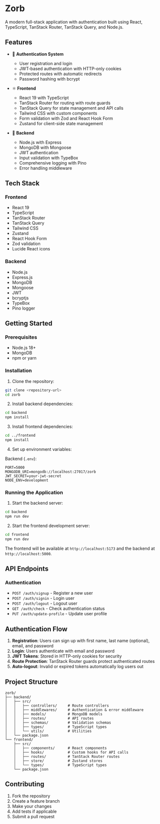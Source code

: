 # Zorb

A modern full-stack application with authentication built using React, TypeScript, TanStack Router, TanStack Query, and Node.js.

## Features

- 🔐 **Authentication System**
  - User registration and login
  - JWT-based authentication with HTTP-only cookies
  - Protected routes with automatic redirects
  - Password hashing with bcrypt
  
- ⚛️ **Frontend**
  - React 19 with TypeScript
  - TanStack Router for routing with route guards
  - TanStack Query for state management and API calls
  - Tailwind CSS with custom components
  - Form validation with Zod and React Hook Form
  - Zustand for client-side state management

- 🚀 **Backend**
  - Node.js with Express
  - MongoDB with Mongoose
  - JWT authentication
  - Input validation with TypeBox
  - Comprehensive logging with Pino
  - Error handling middleware

## Tech Stack

### Frontend
- React 19
- TypeScript
- TanStack Router
- TanStack Query
- Tailwind CSS
- Zustand
- React Hook Form
- Zod validation
- Lucide React icons

### Backend
- Node.js
- Express.js
- MongoDB
- Mongoose
- JWT
- bcryptjs
- TypeBox
- Pino logger

## Getting Started

### Prerequisites
- Node.js 18+
- MongoDB
- npm or yarn

### Installation

1. Clone the repository:
```bash
git clone <repository-url>
cd zorb
```

2. Install backend dependencies:
```bash
cd backend
npm install
```

3. Install frontend dependencies:
```bash
cd ../frontend
npm install
```

4. Set up environment variables:

Backend (`.env`):
```env
PORT=5000
MONGODB_URI=mongodb://localhost:27017/zorb
JWT_SECRET=your-jwt-secret
NODE_ENV=development
```

### Running the Application

1. Start the backend server:
```bash
cd backend
npm run dev
```

2. Start the frontend development server:
```bash
cd frontend
npm run dev
```

The frontend will be available at `http://localhost:5173` and the backend at `http://localhost:5000`.

## API Endpoints

### Authentication
- `POST /auth/signup` - Register a new user
- `POST /auth/signin` - Login user
- `POST /auth/logout` - Logout user
- `GET /auth/check` - Check authentication status
- `PUT /auth/update-profile` - Update user profile

## Authentication Flow

1. **Registration**: Users can sign up with first name, last name (optional), email, and password
2. **Login**: Users authenticate with email and password
3. **JWT Tokens**: Stored in HTTP-only cookies for security
4. **Route Protection**: TanStack Router guards protect authenticated routes
5. **Auto-logout**: Invalid or expired tokens automatically log users out

## Project Structure

```
zorb/
├── backend/
│   ├── src/
│   │   ├── controllers/     # Route controllers
│   │   ├── middlewares/     # Authentication & error middleware
│   │   ├── models/          # MongoDB models
│   │   ├── routes/          # API routes
│   │   ├── schemas/         # Validation schemas
│   │   ├── types/           # TypeScript types
│   │   └── utils/           # Utilities
│   └── package.json
└── frontend/
    ├── src/
    │   ├── components/      # React components
    │   ├── hooks/           # Custom hooks for API calls
    │   ├── routes/          # TanStack Router routes
    │   ├── store/           # Zustand stores
    │   └── types/           # TypeScript types
    └── package.json
```

## Contributing

1. Fork the repository
2. Create a feature branch
3. Make your changes
4. Add tests if applicable
5. Submit a pull request
